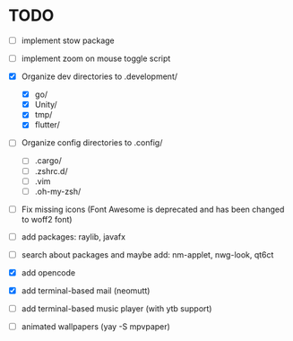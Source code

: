 # TODO

- [ ] implement stow package

- [ ] implement zoom on mouse toggle script

- [x] Organize dev directories to .development/
    - [x] go/
    - [x] Unity/
    - [x] tmp/
    - [x] flutter/
- [ ] Organize config directories to .config/
    - [ ] .cargo/
    - [ ] .zshrc.d/
    - [ ] .vim
    - [ ] .oh-my-zsh/

- [ ] Fix missing icons (Font Awesome is deprecated and has been changed to woff2 font)

- [ ] add packages: raylib, javafx
- [ ] search about packages and maybe add: nm-applet, nwg-look, qt6ct

- [x] add opencode
- [x] add terminal-based mail (neomutt)
- [ ] add terminal-based music player (with ytb support)

- [ ] animated wallpapers (yay -S mpvpaper)
